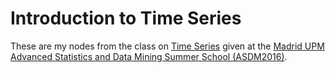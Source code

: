 
# Introduction to Time Series

These are my nodes from the class on [Time Series](http://www.dia.fi.upm.es/uploads/asdm16/C02-Time-Series.pdf) given at the [Madrid UPM Advanced Statistics and Data Mining Summer School (ASDM2016)](http://www.dia.fi.upm.es/?q=en/ASDM).

